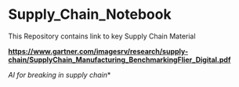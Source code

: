 # Supply_Chain_Notebook
This Repository contains link to key Supply Chain Material



**https://www.gartner.com/imagesrv/research/supply-chain/SupplyChain_Manufacturing_BenchmarkingFlier_Digital.pdf**

*AI for breaking in supply chain**

